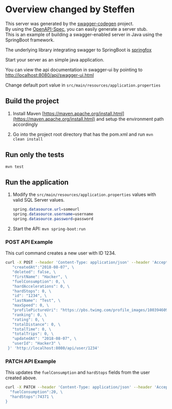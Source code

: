 # Overview changed by Steffen

This server was generated by the [swagger-codegen](https://github.com/swagger-api/swagger-codegen) project.  
By using the [OpenAPI-Spec](https://github.com/swagger-api/swagger-core), you can easily generate a server stub.  
This is an example of building a swagger-enabled server in Java using the SpringBoot framework.  

The underlying library integrating swagger to SpringBoot is [springfox](https://github.com/springfox/springfox)  

Start your server as an simple java application.

You can view the api documentation in swagger-ui by pointing to
[http://localhost:8080/api/swagger-ui.html](http://localhost:8080/api/swagger-ui.html)

Change default port value in `src/main/resources/application.properties`

## Build the project

1. Install Maven [https://maven.apache.org/install.html](https://maven.apache.org/install.html) and setup the environment path accordingly

2. Go into the project root directory that has the pom.xml and run `mvn clean install`

## Run only the tests

`mvn test`

## Run the application

1. Modify the `src/main/resources/application.properties` values with valid SQL Server values.

    ```java
    spring.datasource.url=someurl
    spring.datasource.username=username
    spring.datasource.password=password
    ```

1. Start the API: `mvn spring-boot:run`

### POST API Example

This curl command creates a new user with ID 1234.

```bash
curl -X POST --header 'Content-Type: application/json' --header 'Accept: application/json' -d '{ \ 
   "createdAt":"2018-08-07", \ 
   "deleted": false, \ 
   "firstName": "Hacker", \ 
   "fuelConsumption": 0, \ 
   "hardAccelerations": 0, \ 
   "hardStops": 0, \ 
   "id": "1234", \ 
   "lastName": "Test", \ 
   "maxSpeed": 0, \ 
   "profilePictureUri": "https://pbs.twimg.com/profile_images/1003946090146693122/IdMjh-FQ_bigger.jpg", \ 
   "ranking": 0, \ 
   "rating": 0, \ 
   "totalDistance": 0, \ 
   "totalTime": 0, \ 
   "totalTrips": 0, \ 
   "updatedAt": "2018-08-07", \ 
   "userId": "Hacker3" \ 
 }' 'http://localhost:8080/api/user/1234'
```

### PATCH API Example

This updates the `fuelConsumption` and `hardStops` fields from the user created above.

```bash
curl -X PATCH --header 'Content-Type: application/json' --header 'Accept: application/json' -d '{ \ 
  "fuelConsumption":20, \ 
  "hardStops":74371 \ 
}
```
